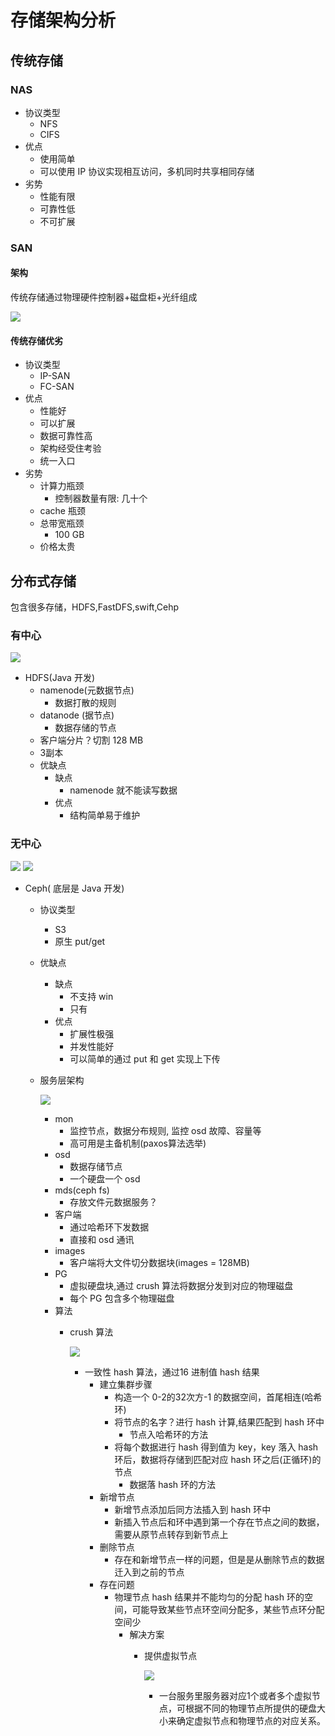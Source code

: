 # 存储架构分析 
## 传统存储
### NAS
- 协议类型
	- NFS
	- CIFS
- 优点
	- 使用简单
	- 可以使用 IP 协议实现相互访问，多机同时共享相同存储
- 劣势
	- 性能有限
	- 可靠性低
	- 不可扩展
	     
### SAN
#### 架构
传统存储通过物理硬件控制器+磁盘柜+光纤组成

![](./pic/传统存储架构.jpg)
#### 传统存储优劣
- 协议类型
	- IP-SAN
	- FC-SAN 
- 优点
	- 性能好
	- 可以扩展
	- 数据可靠性高
	- 架构经受住考验
	- 统一入口
- 劣势
	- 计算力瓶颈
		- 控制器数量有限: 几十个
	- cache 瓶颈 
	- 总带宽瓶颈
		-  100 GB
	- 价格太贵  

## 分布式存储
包含很多存储，HDFS,FastDFS,swift,Cehp
### 有中心
![](./pic/有中心化.png)

- HDFS(Java 开发)
	- namenode(元数据节点)
		- 数据打散的规则 
	- datanode (据节点)
		- 数据存储的节点 
	- 客户端分片？切割 128 MB
	- 3副本
	- 优缺点
		- 缺点
			- namenode 就不能读写数据
		- 优点
			- 结构简单易于维护
		   
### 无中心
![](./pic/无中心化.png)
![](./pic/Ceph架构分层.png)

- Ceph( 底层是 Java 开发)
	-  协议类型
		- S3
		- 原生 put/get   
	- 优缺点
		- 缺点
			- 不支持 win
			- 只有
		- 优点
			- 扩展性极强 
			- 并发性能好
			- 可以简单的通过 put 和 get 实现上下传
	- 服务层架构 

		![](./pic/数据上传.png)
		
		- mon
			- 监控节点，数据分布规则, 监控 osd 故障、容量等
			- 高可用是主备机制(paxos算法选举) 
		- osd
			- 数据存储节点
			- 一个硬盘一个 osd
		- mds(ceph fs)
			- 存放文件元数据服务？
		- 客户端
			- 通过哈希环下发数据
			- 直接和 osd 通讯
		- images
			- 客户端将大文件切分数据块(images = 128MB)
		- PG
			- 虚拟硬盘块,通过 crush 算法将数据分发到对应的物理磁盘
			- 每个 PG 包含多个物理磁盘
		- 算法
			- crush 算法

				![](./pic/哈希环.png)
			
				- 一致性 hash 算法，通过16 进制值 hash 结果
					- 建立集群步骤
						- 构造一个 0-2的32次方-1 的数据空间，首尾相连(哈希环)
						- 将节点的名字？进行 hash 计算,结果匹配到 hash 环中
							- 节点入哈希环的方法 
						- 将每个数据进行 hash 得到值为 key，key 落入 hash 环后，数据将存储到匹配对应 hash 环之后(正循环)的节点        
							- 数据落 hash 环的方法
					- 新增节点
						- 新增节点添加后同方法插入到 hash 环中
						- 新插入节点后和环中遇到第一个存在节点之间的数据，需要从原节点转存到新节点上
					- 删除节点
						- 存在和新增节点一样的问题，但是是从删除节点的数据迁入到之前的节点
					- 存在问题
						- 物理节点 hash 结果并不能均匀的分配 hash 环的空间，可能导致某些节点环空间分配多，某些节点环分配空间少
							- 解决方案
								- 提供虚拟节点
								
									![](./pic/虚拟节点.png)
									
									- 一台服务里服务器对应1个或者多个虚拟节点，可根据不同的物理节点所提供的硬盘大小来确定虚拟节点和物理节点的对应关系。            
	
	